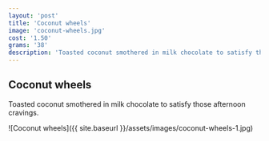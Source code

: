 ```yaml
---
layout: 'post'
title: 'Coconut wheels'
image: 'coconut-wheels.jpg'
cost: '1.50'
grams: '38'
description: 'Toasted coconut smothered in milk chocolate to satisfy those afternoon cravings.'
---
```


## Coconut wheels

Toasted coconut smothered in milk chocolate to satisfy those afternoon cravings.

![Coconut wheels]({{ site.baseurl }}/assets/images/coconut-wheels-1.jpg)
